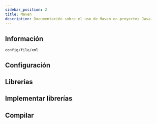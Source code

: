 ```yaml
---
sidebar_position: 2
title: Maven
description: Documentación sobre el uso de Maven en proyectos Java.
---
```


## Información

`config/file/xml`

## Configuración

## Librerías

## Implementar librerías

## Compilar